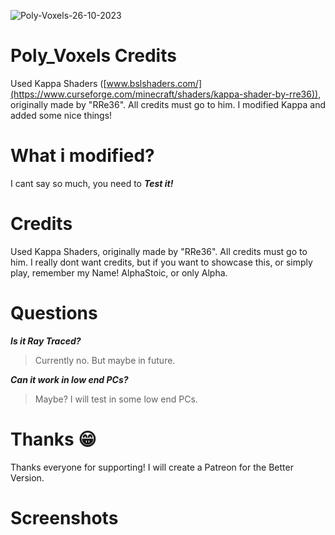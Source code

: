 ![Poly-Voxels-26-10-2023](https://github.com/AlphaStoic/Poly-Voxels/assets/149120746/eab802e3-9bdc-4df2-809b-5a6fff7180ca)
# Poly_Voxels Credits
Used Kappa Shaders ([www.bslshaders.com/](https://www.curseforge.com/minecraft/shaders/kappa-shader-by-rre36)), originally made by "RRe36". All credits must go to him. I modified Kappa and added some nice things!

# What i modified?
I cant say so much, you need to **_Test it!_**

# Credits
Used Kappa Shaders, originally made by "RRe36". All credits must go to him. I really dont want credits, but if you want to showcase this, or simply play, remember my Name!
AlphaStoic, or only Alpha.

# Questions
_**Is it Ray Traced?**_
> Currently no. But maybe in future.


_**Can it work in low end PCs?**_

> Maybe? I will test in some low end PCs.

# Thanks 😁
Thanks everyone for supporting! I will create a Patreon for the Better Version.

# Screenshots








